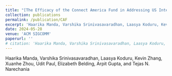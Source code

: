```yaml
---
title: "[The Efficacy of the Connect America Fund in Addressing US Internet Access Inequities](https://dl.acm.org/doi/10.1145/3651890.3672272)"
collection: publications
permalink: /publication/CAF
excerpt: 'Haarika Manda, Varshika Srinivasavaradhan, Laasya Koduru, Kevin Zhang, Xuanhe Zhou, Udit Paul, Elizabeth Belding, Arpit Gupta, and Tejas N. Narechania'
date: 2024-05-28
venue: 'ACM SIGCOMM'
paperurl: ''
# citation: 'Haarika Manda, Varshika Srinivasavaradhan, Laasya Koduru, Kevin Zhang, Xuanhe Zhou, Udit Paul, Elizabeth Belding, Arpit Gupta, and Tejas N. Narechania. 2024. The Efficacy of the Connect America Fund in Addressing US Internet Access Inequities. Proc. ACM SIGCOMM.'
---
```

Haarika Manda, Varshika Srinivasavaradhan, Laasya Koduru, Kevin Zhang, Xuanhe Zhou, Udit Paul, Elizabeth Belding, Arpit Gupta, and Tejas N. Narechania

<!-- [Download paper here](https://dl.acm.org/doi/10.1145/3651890.3672272) -->

<!-- Abstract
------
Residential fixed broadband internet access in the United States (US) has long been distributed inequitably, drawing significant attention from researchers and policymakers. This paper evaluates the efficacy of the Connect America Fund (CAF), a key policy intervention aimed at addressing disparities in US internet access. CAF subsidizes the creation of new regulated broadband monopolies in underserved areas, aiming to provide comparable internet access, in terms of price and speed, to that available in urban regions. Oversight of CAF largely relies on data self-reported by internet service providers (ISPs), which is often questionable. We use the broadband-plan querying tool (BQT) to curate a novel dataset that complements ISP-reported information with ISP-advertised broadband plan details (download speed and monthly cost) on publicly accessible websites. Specifically, we query advertised broadband plans for 687k residential addresses across 15 states, certified as served by ISPs to regulators. Our analysis reveals significant discrepancies between ISP-reported data and actual broadband availability. We find that the serviceability rate-defined as the fraction of addresses ISPs actively serve out of the total queried, weighted by the number of CAF addresses in a census block group-is only 55%, dropping to as low as 18% in some states. Additionally, the compliance rate-defined as the weighted fraction of addresses where ISPs actively serve and advertise download speeds above the FCC's 10 Mbps threshold-is only 33%. We also observe that in a subset of census blocks, CAF-funded addresses receive higher broadband speeds than their monopoly-served neighbors. These results indicate that while a few users have benefited from this multi-billion dollar program, it has largely failed to achieve its intended goal, leaving many targeted rural communities with inadequate or no broadband connectivity. -->
